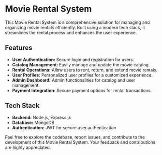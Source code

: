 # Movie Rental System

This Movie Rental System is a comprehensive solution for managing and organizing movie rentals efficiently. Built using a modern tech stack, it streamlines the rental process and enhances the user experience.

## Features

- **User Authentication:** Secure login and registration for users.
- **Catalog Management:** Easily manage and update the movie catalog.
- **Rental Operations:** Allow users to rent, return, and extend movie rentals.
- **User Profiles:** Personalized user profiles for a customized experience.
- **Admin Dashboard:** Admin functionalities for catalog and user management.
- **Payment Integration:** Secure payment options for rental transactions.

## Tech Stack


- **Backend:** Node.js, Express.js
- **Database:** MongoDB
- **Authentication:** JWT for secure user authentication



Feel free to explore the codebase, report issues, and contribute to the development of this Movie Rental System. Your feedback and contributions are highly appreciated.
